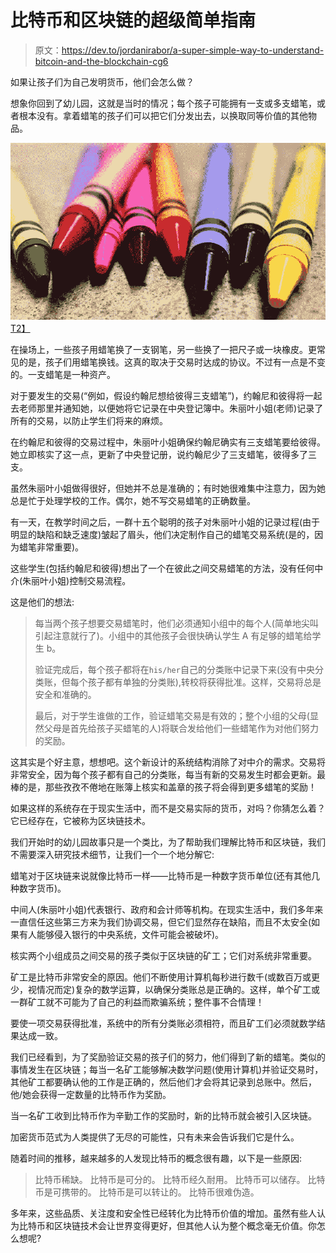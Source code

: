 # 比特币和区块链的超级简单指南

> 原文：<https://dev.to/jordanirabor/a-super-simple-way-to-understand-bitcoin-and-the-blockchain-cg6>

如果让孩子们为自己发明货币，他们会怎么做？

想象你回到了幼儿园，这就是当时的情况；每个孩子可能拥有一支或多支蜡笔，或者根本没有。拿着蜡笔的孩子们可以把它们分发出去，以换取同等价值的其他物品。

[![The kids' Crayons](img/68ebe9c3015669a1aabf2bb3db8429ba.png)T2】](https://res.cloudinary.com/practicaldev/image/fetch/s--PPCC5d2D--/c_limit%2Cf_auto%2Cfl_progressive%2Cq_auto%2Cw_880/https://cdn.pixabay.com/photo/2015/08/08/01/11/crayons-879973_960_720.jpg)

在操场上，一些孩子用蜡笔换了一支钢笔，另一些换了一把尺子或一块橡皮。更常见的是，孩子们用蜡笔换钱。这真的取决于交易时达成的协议。不过有一点是不变的。一支蜡笔是一种资产。

对于要发生的交易(“例如，假设约翰尼想给彼得三支蜡笔”)，约翰尼和彼得将一起去老师那里并通知她，以便她将它记录在中央登记簿中。朱丽叶小姐(老师)记录了所有的交易，以防止学生们将来的麻烦。

在约翰尼和彼得的交易过程中，朱丽叶小姐确保约翰尼确实有三支蜡笔要给彼得。她立即核实了这一点，更新了中央登记册，说约翰尼少了三支蜡笔，彼得多了三支。

虽然朱丽叶小姐做得很好，但她并不总是准确的；有时她很难集中注意力，因为她总是忙于处理学校的工作。偶尔，她不写交易蜡笔的正确数量。

有一天，在教学时间之后，一群十五个聪明的孩子对朱丽叶小姐的记录过程(由于明显的缺陷和缺乏速度)皱起了眉头，他们决定制作自己的蜡笔交易系统(是的，因为蜡笔非常重要)。

这些学生(包括约翰尼和彼得)想出了一个在彼此之间交易蜡笔的方法，没有任何中介(朱丽叶小姐)控制交易流程。

这是他们的想法:

> 每当两个孩子想要交易蜡笔时，他们必须通知小组中的每个人(简单地尖叫引起注意就行了)。小组中的其他孩子会很快确认学生 A 有足够的蜡笔给学生 b。
> 
> 验证完成后，每个孩子都将在`his/her`自己的分类账中记录下来(没有中央分类账，但每个孩子都有单独的分类账),转校将获得批准。这样，交易将总是安全和准确的。
> 
> 最后，对于学生谁做的工作，验证蜡笔交易是有效的；整个小组的父母(显然父母是首先给孩子买蜡笔的人)将联合发给他们一些蜡笔作为对他们努力的奖励。

这其实是个好主意，想想吧。这个新设计的系统结构消除了对中介的需求。交易将非常安全，因为每个孩子都有自己的分类账，每当有新的交易发生时都会更新。最棒的是，那些孜孜不倦地在账簿上核实和盖章的孩子将会得到更多蜡笔的奖励！

如果这样的系统存在于现实生活中，而不是交易实际的货币，对吗？你猜怎么着？它已经存在，它被称为区块链技术。

我们开始时的幼儿园故事只是一个类比，为了帮助我们理解比特币和区块链，我们不需要深入研究技术细节，让我们一个一个地分解它:

蜡笔对于区块链来说就像比特币一样——比特币是一种数字货币单位(还有其他几种数字货币)。

中间人(朱丽叶小姐)代表银行、政府和会计师等机构。在现实生活中，我们多年来一直信任这些第三方来为我们协调交易，但它们显然存在缺陷，而且不太安全(如果有人能够侵入银行的中央系统，文件可能会被破坏)。

核实两个小组成员之间交易的孩子类似于区块链的矿工；它们对系统非常重要。

矿工是比特币非常安全的原因。他们不断使用计算机每秒进行数千(或数百万或更少，视情况而定)复杂的数学运算，以确保分类账总是正确的。这样，单个矿工或一群矿工就不可能为了自己的利益而欺骗系统；整件事不合情理！

要使一项交易获得批准，系统中的所有分类账必须相符，而且矿工们必须就数学结果达成一致。

我们已经看到，为了奖励验证交易的孩子们的努力，他们得到了新的蜡笔。类似的事情发生在区块链；每当一名矿工能够解决数学问题(使用计算机)并验证交易时，其他矿工都要确认他的工作是正确的，然后他们才会将其记录到总账中。然后，他/她会获得一定数量的比特币作为奖励。

当一名矿工收到比特币作为辛勤工作的奖励时，新的比特币就会被引入区块链。

加密货币范式为人类提供了无尽的可能性，只有未来会告诉我们它是什么。

随着时间的推移，越来越多的人发现比特币的概念很有趣，以下是一些原因:

> 比特币稀缺。
> 比特币是可分的。
> 比特币经久耐用。
> 比特币可以储存。
> 比特币是可携带的。
> 比特币是可以转让的。
> 比特币很难伪造。

多年来，这些品质、关注度和安全性已经转化为比特币价值的增加。虽然有些人认为比特币和区块链技术会让世界变得更好，但其他人认为整个概念毫无价值。你怎么想呢?